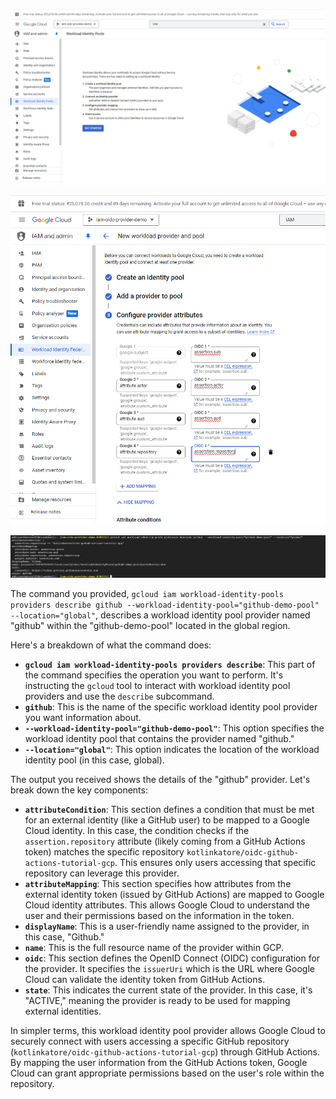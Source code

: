 ![alt text](image.png)

![alt text](image-1.png)

![alt text](image-2.png)

The command you provided, `gcloud iam workload-identity-pools providers describe github --workload-identity-pool="github-demo-pool" --location="global"`, describes a workload identity pool provider named "github" within the "github-demo-pool" located in the global region.

Here's a breakdown of what the command does:

* **`gcloud iam workload-identity-pools providers describe`**: This part of the command specifies the operation you want to perform. It's instructing the `gcloud` tool to interact with workload identity pool providers and use the `describe` subcommand.
* **`github`**: This is the name of the specific workload identity pool provider you want information about.
* **`--workload-identity-pool="github-demo-pool"`**: This option specifies the workload identity pool that contains the provider named "github."
* **`--location="global"`**: This option indicates the location of the workload identity pool (in this case, global).

The output you received shows the details of the "github" provider. Let's break down the key components:

* **`attributeCondition`**: This section defines a condition that must be met for an external identity (like a GitHub user) to be mapped to a Google Cloud identity. In this case, the condition checks if the `assertion.repository` attribute (likely coming from a GitHub Actions token) matches the specific repository `kotlinkatore/oidc-github-actions-tutorial-gcp`. This ensures only users accessing that specific repository can leverage this provider.
* **`attributeMapping`**: This section specifies how attributes from the external identity token (issued by GitHub Actions) are mapped to Google Cloud identity attributes. This allows Google Cloud to understand the user and their permissions based on the information in the token.
* **`displayName`**: This is a user-friendly name assigned to the provider, in this case, "Github."
* **`name`**: This is the full resource name of the provider within GCP.
* **`oidc`**: This section defines the OpenID Connect (OIDC) configuration for the provider. It specifies the `issuerUri` which is the URL where Google Cloud can validate the identity token from GitHub Actions.
* **`state`**: This indicates the current state of the provider. In this case, it's "ACTIVE," meaning the provider is ready to be used for mapping external identities.

In simpler terms, this workload identity pool provider allows Google Cloud to securely connect with users accessing a specific GitHub repository (`kotlinkatore/oidc-github-actions-tutorial-gcp`) through GitHub Actions. By mapping the user information from the GitHub Actions token, Google Cloud can grant appropriate permissions based on the user's role within the repository.
